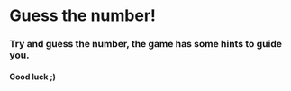 # Guess the number!
### Try and guess the number, the game has some hints to guide you.
#### Good luck ;)
